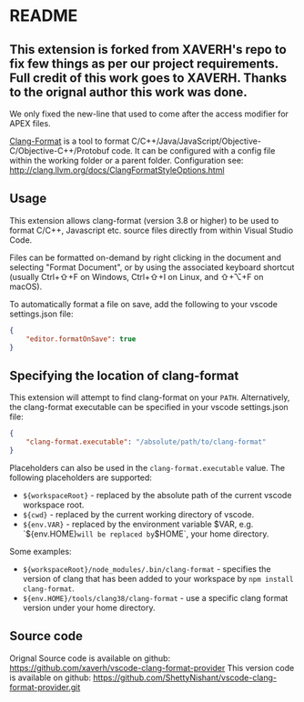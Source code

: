# README

## This extension is forked from XAVERH's repo to fix few things as per our project requirements. Full credit of this work goes to XAVERH. Thanks to the orignal author this work was done.

We only fixed the new-line that used to come after the access modifier for APEX files.


[Clang-Format](http://clang.llvm.org/docs/ClangFormat.html) is a tool to format C/C++/Java/JavaScript/Objective-C/Objective-C++/Protobuf code. It can be configured with a config file within the working folder or a parent folder. Configuration see: http://clang.llvm.org/docs/ClangFormatStyleOptions.html


## Usage

This extension allows clang-format (version 3.8 or higher) to be used to format C/C++, Javascript etc.
source files directly from within Visual Studio Code.

Files can be formatted on-demand by right clicking in the document and
selecting "Format Document", or by using the associated keyboard shortcut
(usually Ctrl+⇧+F on Windows, Ctrl+⇧+I on Linux, and ⇧+⌥+F on macOS).

To automatically format a file on save, add the following to your
vscode settings.json file:

```json
{
    "editor.formatOnSave": true
}
```

## Specifying the location of clang-format

This extension will attempt to find clang-format on your `PATH`.
Alternatively, the clang-format executable can be specified in your vscode
settings.json file:

```json
{
    "clang-format.executable": "/absolute/path/to/clang-format"
}
```

Placeholders can also be used in the `clang-format.executable` value.
The following placeholders are supported:

- `${workspaceRoot}` - replaced by the absolute path of the current vscode
  workspace root.
- `${cwd}` - replaced by the current working directory of vscode.
- `${env.VAR}` - replaced by the environment variable $VAR, e.g. `${env.HOME}`
  will be replaced by `$HOME`, your home directory.

Some examples:

- `${workspaceRoot}/node_modules/.bin/clang-format` - specifies the version of
  clang that has been added to your workspace by `npm install clang-format`.
- `${env.HOME}/tools/clang38/clang-format` - use a specific clang format version
  under your home directory.

## Source code
Orignal Source code is available on github: https://github.com/xaverh/vscode-clang-format-provider
This version code is available on github: https://github.com/ShettyNishant/vscode-clang-format-provider.git
